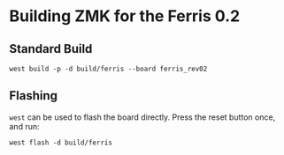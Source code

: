 # Building ZMK for the Ferris 0.2

## Standard Build

```
west build -p -d build/ferris --board ferris_rev02
```

## Flashing

`west` can be used to flash the board directly. Press the reset button once, and run:

```
west flash -d build/ferris
```
